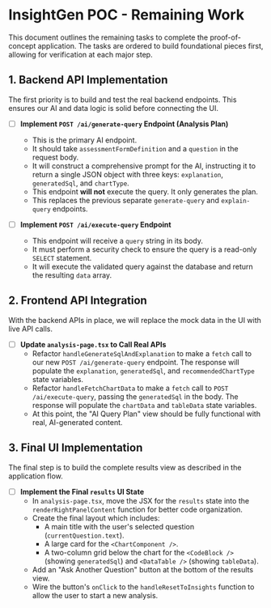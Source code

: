# InsightGen POC - Remaining Work

This document outlines the remaining tasks to complete the proof-of-concept application. The tasks are ordered to build foundational pieces first, allowing for verification at each major step.

## 1. Backend API Implementation

The first priority is to build and test the real backend endpoints. This ensures our AI and data logic is solid before connecting the UI.

- [ ] **Implement `POST /ai/generate-query` Endpoint (Analysis Plan)**

  - This is the primary AI endpoint.
  - It should take `assessmentFormDefinition` and a `question` in the request body.
  - It will construct a comprehensive prompt for the AI, instructing it to return a single JSON object with three keys: `explanation`, `generatedSql`, and `chartType`.
  - This endpoint **will not** execute the query. It only generates the plan.
  - This replaces the previous separate `generate-query` and `explain-query` endpoints.

- [ ] **Implement `POST /ai/execute-query` Endpoint**
  - This endpoint will receive a `query` string in its body.
  - It must perform a security check to ensure the query is a read-only `SELECT` statement.
  - It will execute the validated query against the database and return the resulting `data` array.

## 2. Frontend API Integration

With the backend APIs in place, we will replace the mock data in the UI with live API calls.

- [ ] **Update `analysis-page.tsx` to Call Real APIs**
  - Refactor `handleGenerateSqlAndExplanation` to make a `fetch` call to our new `POST /ai/generate-query` endpoint. The response will populate the `explanation`, `generatedSql`, and `recommendedChartType` state variables.
  - Refactor `handleFetchChartData` to make a `fetch` call to `POST /ai/execute-query`, passing the `generatedSql` in the body. The response will populate the `chartData` and `tableData` state variables.
  - At this point, the "AI Query Plan" view should be fully functional with real, AI-generated content.

## 3. Final UI Implementation

The final step is to build the complete results view as described in the application flow.

- [ ] **Implement the Final `results` UI State**
  - In `analysis-page.tsx`, move the JSX for the `results` state into the `renderRightPanelContent` function for better code organization.
  - Create the final layout which includes:
    - A main title with the user's selected question (`currentQuestion.text`).
    - A large card for the `<ChartComponent />`.
    - A two-column grid below the chart for the `<CodeBlock />` (showing `generatedSql`) and `<DataTable />` (showing `tableData`).
  - Add an "Ask Another Question" button at the bottom of the results view.
  - Wire the button's `onClick` to the `handleResetToInsights` function to allow the user to start a new analysis.
